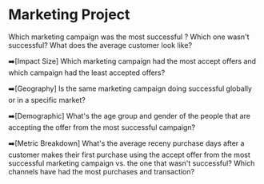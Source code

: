 # Marketing Project

Which marketing campaign was the most successful ? Which one wasn't successful? What does the average customer look like?


➡️[Impact Size] 
Which marketing campaign had the most accept offers and which campaign had the least accepted offers?


➡️[Geography] 
Is the same marketing campaign doing successful globally or in a specific market?


➡️[Demographic] 
What's the age group and gender of the people that are accepting the offer from the most successful campaign?


➡️[Metric Breakdown] 
What's the average receny purchase days after a customer makes their first purchase using the accept offer from the most successful marketing campaign vs. the one that wasn't successful? Which channels have had the most purchases and transaction?
